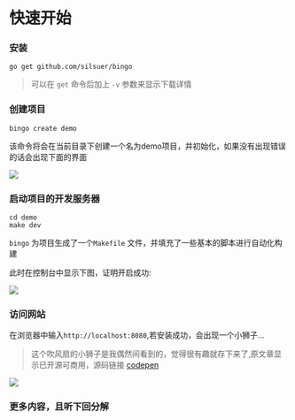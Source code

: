 # 快速开始

### 安装

```
go get github.com/silsuer/bingo
```


> 可以在 `get` 命令后加上 `-v` 参数来显示下载详情

### 创建项目

```
bingo create demo
```

  该命令将会在当前目录下创建一个名为demo项目，并初始化，如果没有出现错误的话会出现下面的界面

  ![](http://qiniu-cdn.zhiguanapp.com/24a006d2c7f2f52d9a345e4c2454cd7b)

### 启动项目的开发服务器

```
cd demo
make dev
```

`bingo` 为项目生成了一个`Makefile` 文件，并填充了一些基本的脚本进行自动化构建

此时在控制台中显示下图，证明开启成功:

![](http://qiniu-cdn.zhiguanapp.com/ca12fa181c4d494640a72055a7af4cf4)

### 访问网站

在浏览器中输入`http://localhost:8080`,若安装成功，会出现一个小狮子...

> 这个吹风扇的小狮子是我偶然间看到的，觉得很有趣就存下来了,原文章显示已开源可商用，源码链接 [codepen](https://codepen.io/Yakudoo/pen/YXxmYR)

![](http://qiniu-cdn.zhiguanapp.com/a076a9134a5294317c3889506c667345)

### 更多内容，且听下回分解